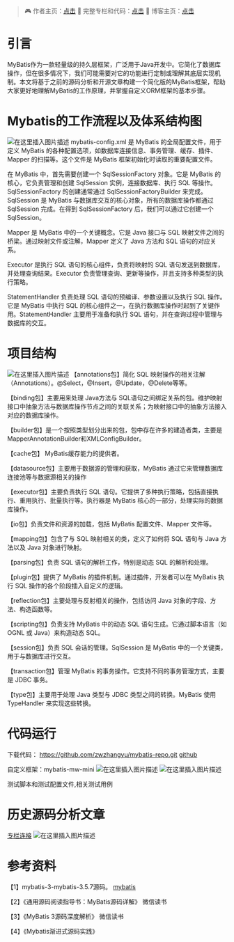 > 🎮	作者主页：[点击](https://github.com/zwzhangyu)
> 🎁	完整专栏和代码：[点击](https://github.com/zwzhangyu/mybatis-repo)
> 🏡	博客主页：[点击](https://zwzhangyu.blog.csdn.net/)


# 引言
MyBatis作为一款轻量级的持久层框架，广泛用于Java开发中。它简化了数据库操作，但在很多情况下，我们可能需要对它的功能进行定制或理解其底层实现机制。本文将基于之前的源码分析和开源文章构建一个简化版的MyBatis框架，帮助大家更好地理解MyBatis的工作原理，并掌握自定义ORM框架的基本步骤。

# Mybatis的工作流程以及体系结构图
![在这里插入图片描述](https://i-blog.csdnimg.cn/direct/e98d714a750945c8814a156cbddcc4d4.png)
mybatis-config.xml 是 MyBatis 的全局配置文件，用于定义 MyBatis 的各种配置选项，如数据库连接信息、事务管理、缓存、插件、Mapper 的扫描等。这个文件是 MyBatis 框架初始化时读取的重要配置文件。

在 MyBatis 中，首先需要创建一个 SqlSessionFactory 对象。它是 MyBatis 的核心，它负责管理和创建 SqlSession 实例，连接数据库、执行 SQL 等操作。SqlSessionFactory 的创建通常通过 SqlSessionFactoryBuilder 来完成。SqlSession 是 MyBatis 与数据库交互的核心对象，所有的数据库操作都通过 SqlSession 完成。在得到 SqlSessionFactory 后，我们可以通过它创建一个 SqlSession。

Mapper 是 MyBatis 中的一个关键概念。它是 Java 接口与 SQL 映射文件之间的桥梁。通过映射文件或注解，Mapper 定义了 Java 方法和 SQL 语句的对应关系。

Executor 是执行 SQL 语句的核心组件，负责将映射的 SQL 语句发送到数据库，并处理查询结果。Executor 负责管理查询、更新等操作，并且支持多种类型的执行策略。

StatementHandler 负责处理 SQL 语句的预编译、参数设置以及执行 SQL 操作。它是 MyBatis 中执行 SQL 的核心组件之一，在执行数据库操作时起到了关键作用。StatementHandler 主要用于准备和执行 SQL 语句，并在查询过程中管理与数据库的交互。
# 项目结构
![在这里插入图片描述](https://i-blog.csdnimg.cn/direct/3e83979c1f934ed4a884c61218477f81.png)
【annotations包】简化 SQL 映射操作的相关注解（Annotations）。@Select，@Insert，@Update，@Delete等等。

【binding包】主要用来处理 Java方法与 SQL语句之间绑定关系的包。维护映射接口中抽象方法与数据库操作节点之间的关联关系；为映射接口中的抽象方法接入对应的数据库操作。

【builder包】是一个按照类型划分出来的包，包中存在许多的建造者类，主要是MapperAnnotationBuilder和XMLConfigBuilder。

【cache包】 MyBatis缓存能力的提供者。

【datasource包】主要用于数据源的管理和获取，MyBatis 通过它来管理数据库连接池等与数据源相关的操作

【executor包】主要负责执行 SQL 语句。它提供了多种执行策略，包括直接执行、重用执行、批量执行等。执行器是 MyBatis 核心的一部分，处理实际的数据库操作。

【io包】负责文件和资源的加载，包括 MyBatis 配置文件、Mapper 文件等。

【mapping包】包含了与 SQL 映射相关的类，定义了如何将 SQL 语句与 Java 方法以及 Java 对象进行映射。

【parsing包】负责 SQL 语句的解析工作，特别是动态 SQL 的解析和处理。

【plugin包】提供了 MyBatis 的插件机制。通过插件，开发者可以在 MyBatis 执行 SQL 操作的各个阶段插入自定义的逻辑。

【reflection包】主要处理与反射相关的操作，包括访问 Java 对象的字段、方法、构造函数等。

【scripting包】负责支持 MyBatis 中的动态 SQL 语句生成。它通过脚本语言（如 OGNL 或 Java）来构造动态 SQL。

【session包】负责 SQL 会话的管理。SqlSession 是 MyBatis 中的一个关键类，用于与数据库进行交互。

【transaction包】管理 MyBatis 的事务操作。它支持不同的事务管理方式，主要是 JDBC 事务。

【type包】主要用于处理 Java 类型与 JDBC 类型之间的转换。MyBatis 使用 TypeHandler 来实现这些转换。

# 代码运行
下载代码：
https://github.com/zwzhangyu/mybatis-repo.git
[github](https://github.com/zwzhangyu/mybatis-repo.git)

自定义框架：mybatis-mw-mini
![在这里插入图片描述](https://i-blog.csdnimg.cn/direct/1d5dd60bbacb48edb8df43066a8ff002.png)
![在这里插入图片描述](https://i-blog.csdnimg.cn/direct/867c201323ee483a9c9b7de09d0d68e6.png)

测试脚本和测试配置文件,相关测试用例

# 历史源码分析文章
[专栏连接](https://blog.csdn.net/octopus21/category_12818138.html)
![在这里插入图片描述](https://i-blog.csdnimg.cn/direct/ddc8390f626c4396851574f9723a49db.png)

# 参考资料
【1】mybatis-3-mybatis-3.5.7源码。  [mybatis](https://github.com/mybatis/mybatis-3)

【2】《通用源码阅读指导书：MyBatis源码详解》 微信读书

【3】《MyBatis 3源码深度解析》  微信读书

【4】《Mybatis渐进式源码实践》